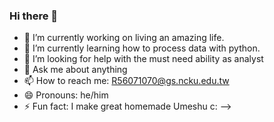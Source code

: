### Hi there 👋

- 🔭 I’m currently working on living an amazing life.
- 🌱 I’m currently learning how to process data with python.
- 🤔 I’m looking for help with the must need ability as analyst
- 💬 Ask me about anything
- 📫 How to reach me: R56071070@gs.ncku.edu.tw
- 😄 Pronouns: he/him
- ⚡ Fun fact: I make great homemade Umeshu c:
-->
